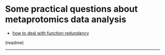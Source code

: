 
# Some practical questions about metaprotomics data analysis

* [how to deal with function redundancy](./how_to_deal_with_function_redundancy.html)



(readme)


****
